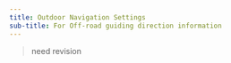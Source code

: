 ```yaml
---
title: Outdoor Navigation Settings
sub-title: For Off-road guiding direction information
---
```


> need revision 

